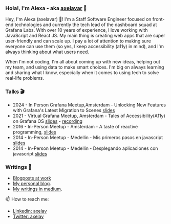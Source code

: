 ### Hola!, I'm Alexa - aka [axelavar](https://www.axelavar.com/) 👋

Hey, I'm Alexa (axelavar) 👋! I'm a Staff Software Engineer focused on front-end technologies and currently the tech lead of the dashboard squad at Grafana Labs. With over 10 years of experience, I love working with JavaScript and React JS. My main thing is creating web apps that are super user-friendly and can scale up. I pay a lot of attention to making sure everyone can use them (so yes, I keep accessibility (a11y) in mind), and I'm always thinking about what users need.

When I'm not coding, I'm all about coming up with new ideas, helping out my team, and using data to make smart choices. I'm big on always learning and sharing what I know, especially when it comes to using tech to solve real-life problems.

### Talks 🎬
  
* 2024 - In Person Grafana Meetup,Amsterdam - Unlocking New Features with Grafana's Latest Migration to Scenes <a href="https://drive.google.com/file/d/1ZBUXNAfJDkVaArhsl8CyIrshu-0MKpQR/view">
slides </a>
* 2021 - Virtual Grafana Meetup, Amsterdam - Tales of Accessibility(A11y) on Grafana OS [slides](https://github.com/user-attachments/files/17257672/Tales.of.A11y.-.Grafana.Meetup.pdf) - [recording](https://www.youtube.com/watch?v=pBwuMbtvVnk)
* 2016 - In-Person Meetup - Amsterdam - A taste of reactive programming,  <a href="https://slides.com/axelav/reactive-programming"> slides </a>
* 2014 - In-Person Meetup - Medellin - Mis primeros pasos en javascript <a href="https://slides.com/axelav/mis-primeros-pasos-con-javascript"> slides </a>
* 2014 - In-Person Meetup - Medellin - Desplegando aplicaciones con javascript <a href="https://slides.com/axelav/desplegando-aplicaciones-php-con-heroku"> slides </a>
</details>

### Writings 📝
  
* [Blogposts at work](https://grafana.com/author/alexa-vargas-ortega/)
* [My personal blog](https://www.axelavar.com/).
* [My writings in medium](https://medium.com/@axelav).

📫 How to reach me:

<p align="center">

* <a href="https://www.linkedin.com/in/axelav/?locale=en_US" target="blank">Linkedin: axelav</a>
* <a href="https://twitter.com/axelav" target="blank">Twitter: axelav</a>
</p>
